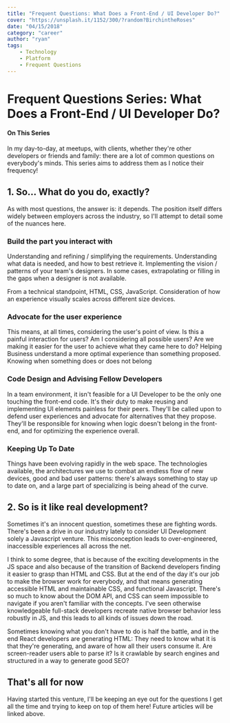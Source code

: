 ```yaml
---
title: "Frequent Questions: What Does a Front-End / UI Developer Do?"
cover: "https://unsplash.it/1152/300/?random?BirchintheRoses"
date: "04/15/2018"
category: "career"
author: "ryan"
tags:
    - Technology
    - Platform
    - Frequent Questions
---
```

# Frequent Questions Series: What Does a Front-End / UI Developer Do?

#### On This Series

In my day-to-day, at meetups, with clients, whether they're other developers or friends and family: there are a lot of common questions on everybody's minds. This series aims to address them as I notice their frequency!

## 1. So... What do you do, exactly?

As with most questions, the answer is: it depends. The position itself differs widely between employers across the industry, so I'll attempt to detail some of the nuances here.


### Build the part you interact with

Understanding and refining / simplifying the requirements. Understanding what data is needed, and how to best retrieve it.  Implementing the vision / patterns of your team's designers. In some cases, extrapolating or filling in the gaps when a designer is not available.
 
From a technical standpoint, HTML, CSS, JavaScript. Consideration of how an experience visually scales across different size devices. 

### Advocate for the user experience

This means, at all times, considering the user's point of view. Is this a painful interaction for users? Am I considering all possible users? Are we making it easier for the user to achieve what they came here to do? Helping Business understand a more optimal experience than something proposed. Knowing when something does or does not belong

### Code Design and Advising Fellow Developers

In a team environment, it isn't feasible for a UI Developer to be the only one touching the front-end code. It's their duty to make reusing and implementing UI elements painless for their peers. They'll be called upon to defend user experiences and advocate for alternatives that they propose. They'll be responsible for knowing when logic doesn't belong in the front-end, and for optimizing the experience overall.

### Keeping Up To Date

Things have been evolving rapidly in the web space. The technologies available, the architectures we use to combat an endless flow of new devices, good and bad user patterns: there's always something to stay up to date on, and a large part of specializing is being ahead of the curve.


## 2. So is it like real development?

Sometimes it's an innocent question, sometimes these are fighting words. There's been a drive in our industry lately to consider UI Development solely a Javascript venture. This misconception leads to over-engineered, inaccessible experiences all across the net.

I think to some degree, that is because of the exciting developments in the JS space and also because of the transition of Backend developers finding it easier to grasp than HTML and CSS. But at the end of the day it's our job to make the browser work for everybody, and that means generating accessible HTML and maintainable CSS, and functional Javascript. There's so much to know about the DOM API, and CSS can seem impossible to navigate if you aren't familiar with the concepts. I've seen otherwise knowledgeable full-stack developers recreate native browser behavior less robustly in JS, and this leads to all kinds of issues down the road.

Sometimes knowing what you don't have to do is half the battle, and in the end React developers are generating HTML: They need to know what it is that they're generating, and aware of how all their users consume it. Are screen-reader users able to parse it? Is it crawlable by search engines and structured in a way to generate good SEO?


## That's all for now

Having started this venture, I'll be keeping an eye out for the questions I get all the time and trying to keep on top of them here! Future articles will be linked above.